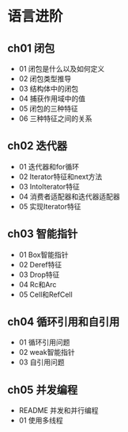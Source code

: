 # 语言进阶

## ch01 闭包

- 01 闭包是什么以及如何定义
- 02 闭包类型推导
- 03 结构体中的闭包
- 04 捕获作用域中的值
- 05 闭包的三种特征
- 06 三种特征之间的关系

## ch02 迭代器

- 01 迭代器和for循环
- 02 Iterator特征和next方法
- 03 IntoIterator特征
- 04 消费者适配器和迭代器适配器
- 05 实现Iterator特征

## ch03 智能指针

- 01 Box智能指针
- 02 Deref特征
- 03 Drop特征
- 04 Rc和Arc
- 05 Cell和RefCell

## ch04 循环引用和自引用

- 01 循环引用问题
- 02 weak智能指针
- 03 自引用问题

## ch05 并发编程

- README 并发和并行编程
- 01 使用多线程
